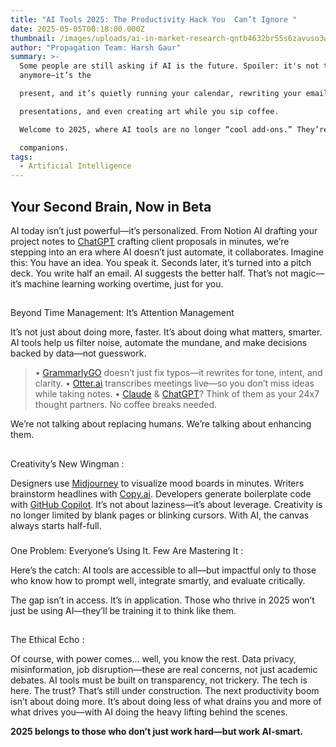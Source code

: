 ```yaml
---
title: "AI Tools 2025: The Productivity Hack You  Can’t Ignore "
date: 2025-05-05T00:18:00.000Z
thumbnail: /images/uploads/ai-in-market-research-qntb4632br55s6zavuso3wz4sa5uk5enuyl85f4kn2.jpg
author: "Propagation Team: Harsh Gaur"
summary: >-
  Some people are still asking if AI is the future. Spoiler: it's not the future
  anymore—it’s the 

  present, and it’s quietly running your calendar, rewriting your emails, building your 

  presentations, and even creating art while you sip coffee. 

  Welcome to 2025, where AI tools are no longer “cool add-ons.” They’re essential 

  companions. 
tags:
  - Artificial Intelligence
---
```

## Your Second Brain, Now in Beta 

AI today isn’t just powerful—it’s personalized. From Notion AI drafting your project notes to 
[ChatGPT](https://chatgpt.com/) crafting client proposals in minutes, we’re stepping into an era where AI doesn’t 
just automate, it collaborates. 
Imagine this: You have an idea. You speak it. Seconds later, it’s turned into a pitch deck. You 
write half an email. AI suggests the better half. That’s not magic—it’s machine learning 
working overtime, just for you. 

## 
Beyond Time Management: It’s Attention Management 

It’s not just about doing more, faster. It’s about doing what matters, smarter. AI tools help us 
filter noise, automate the mundane, and make decisions backed by data—not guesswork.

>
> • [GrammarlyGO](https://www.bing.com/search?q=grammarlygo&qs=HS&pq=grammarlygo&sc=12-11&cvid=C64950895D35420D80EF0BBCD7484F77&FORM=QBRE&sp=1&lq=0) doesn’t just fix typos—it rewrites for tone, intent, and clarity. 
> • [Otter.ai](https://www.bing.com/search?pglt=931&q=otterai&cvid=e459cfe9dad042f79c97c6365aec4ef8&gs_lcrp=EgRlZGdlKgYIABBFGDkyBggAEEUYOTIGCAEQABhAMgYIAhAAGEAyBggDEAAYQDIGCAQQABhAMgYIBRAAGEAyBggGEC4YQDIGCAcQABhAMgYICBAAGEDSAQgyNTU3ajBqMagCALACAA&FORM=ANNTA1&ucpdpc=UCPD&PC=HCTS) transcribes meetings live—so you don’t miss ideas while taking notes. 
> • [Claude](https://claude.ai/new) & [ChatGPT](https://chatgpt.com/)? Think of them as your 24x7 thought partners. No coffee breaks 
> needed. 

We’re not talking about replacing humans. We’re talking about enhancing them. 

## 
Creativity’s New Wingman :

Designers use [Midjourney](https://www.midjourney.com/) to visualize mood boards in minutes. Writers brainstorm 
headlines with [Copy.ai](https://www.bing.com/search?q=copy+ai&cvid=491b8ef6181a457dbdccd71d7207c4cf&gs_lcrp=EgRlZGdlKgYIABBFGDkyBggAEEUYOTIGCAEQABhAMgYIAhAAGEAyBggDEAAYQDIGCAQQABhAMgYIBRAAGEAyBggGEAAYQDIGCAcQABhA0gEIMzE1MGowajSoAgCwAgA&FORM=ANAB01&ucpdpc=UCPD&PC=HCTS). Developers generate boilerplate code with [GitHub Copilot](https://www.bing.com/search?pglt=931&q=github+copilot&cvid=a9760e132872496f91f5680b0d1c4498&gs_lcrp=EgRlZGdlKgYIABBFGDkyBggAEEUYOTIGCAEQABhAMgYIAhAuGEAyBggDEAAYQDIGCAQQABhAMgYIBRAAGEAyBggGEAAYQDIGCAcQABhAMgYICBBFGDzSAQg0MzQzajBqMagCCLACAQ&FORM=ANNTA1&ucpdpc=UCPD&PC=HCTS). It’s not 
about laziness—it’s about leverage. 
Creativity is no longer limited by blank pages or blinking cursors. With AI, the canvas 
always starts half-full. 

### 
One Problem: Everyone’s Using It. Few Are Mastering It :


Here’s the catch: AI tools are accessible to all—but impactful only to those who know how to 
prompt well, integrate smartly, and evaluate critically.

The gap isn’t in access. It’s in application. 
Those who thrive in 2025 won’t just be using AI—they’ll be training it to think like them. 

## 
The Ethical Echo :

Of course, with power comes... well, you know the rest. Data privacy, misinformation, job 
disruption—these are real concerns, not just academic debates. AI tools must be built on 
transparency, not trickery. 
The tech is here. The trust? That’s still under construction. 
The next productivity boom isn’t about doing more. It’s about doing less of what drains you 
and more of what drives you—with AI doing the heavy lifting behind the scenes.

**2025 belongs to those who don’t just work hard—but work AI-smart.**
